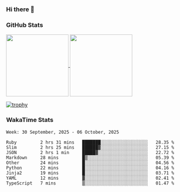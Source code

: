 ### Hi there 👋

### GitHub Stats

<a href="https://github.com/anuraghazra/github-readme-stats">
  <img align="center" height="170px" src="https://github-readme-stats.vercel.app/api/top-langs/?username=tksfjt1024&layout=compact&count_private=true&show_icons=true&show_icons=true&theme=graywhite" />
</a>
<a href="https://github.com/anuraghazra/github-readme-stats">
  <img align="center" height="170px" src="https://github-readme-stats.vercel.app/api?username=tksfjt1024&count_private=true&show_icons=true&show_icons=true&theme=graywhite" />
</a>

[![trophy](https://github-profile-trophy.vercel.app/?username=tksfjt1024)](https://github.com/ryo-ma/github-profile-trophy)

### WakaTime Stats

<!--START_SECTION:waka-->
```text
Week: 30 September, 2025 - 06 October, 2025

Ruby         2 hrs 31 mins   ███████░░░░░░░░░░░░░░░░░░   28.35 % 
Slim         2 hrs 25 mins   ██████▓░░░░░░░░░░░░░░░░░░   27.15 % 
JSON         2 hrs 1 min     █████▓░░░░░░░░░░░░░░░░░░░   22.72 % 
Markdown     28 mins         █▒░░░░░░░░░░░░░░░░░░░░░░░   05.39 % 
Other        24 mins         █░░░░░░░░░░░░░░░░░░░░░░░░   04.56 % 
Python       22 mins         █░░░░░░░░░░░░░░░░░░░░░░░░   04.16 % 
Jinja2       19 mins         █░░░░░░░░░░░░░░░░░░░░░░░░   03.71 % 
YAML         12 mins         ▓░░░░░░░░░░░░░░░░░░░░░░░░   02.41 % 
TypeScript   7 mins          ▒░░░░░░░░░░░░░░░░░░░░░░░░   01.47 % 
```
<!--END_SECTION:waka-->
